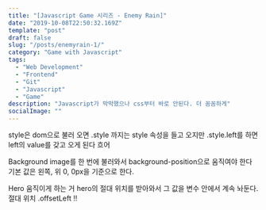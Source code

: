 ```yaml
---
title: "[Javascript Game 시리즈 - Enemy Rain]"
date: "2019-10-08T22:50:32.169Z"
template: "post"
draft: false
slug: "/posts/enemyrain-1/"
category: "Game with Javascript"
tags:
  - "Web Development"
  - "Frontend"
  - "Git"
  - "Javascript"
  - "Game"
description: "Javascript가 막막했으나 css부터 바로 안된다. 더 꼼꼼하게"
socialImage: ""
---
```


style은 dom으로 불러 오면 .style 까지는 style 속성을 들고 오지만
.style.left를 하면 left의 value를 갖고 오게 된다
흐어

Background image를 한 번에 불러와서 background-position으로 움직여야 한다
기본 값은 왼쪽, 위 0, 0px을 기준으로 한다. 


Hero 움직이게 하는 거
hero의 절대 위치를 받아와서 그 값을 변수 안에서 계속 놔둔다.
절대 위치 .offsetLeft !!